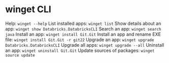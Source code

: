 # winget CLI

Help: `winget --help`
List installed apps: `winget list`
Show details about an app: `winget show Databricks.DatabricksCLI`
Search an app: `winget search java`
Install an app: `winget install Git.Git`
Install an app and rename EXE file: `winget install Git.Git -r git22`
Upgrade an app: `winget upgrade Databricks.DatabricksCLI`
Upgrade all apps: `winget upgrade --all`
Uninstall an app: `winget uninstall Git.Git`
Update sources of packages: `winget source update`
